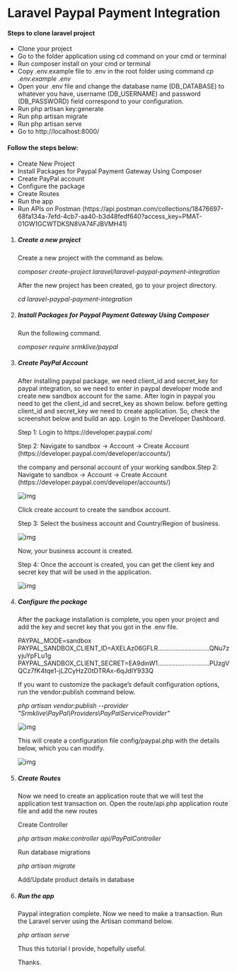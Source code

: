 <h1>Laravel Paypal Payment Integration</h1>

<h4>Steps to clone laravel project</h4>
<ul>
    <li>Clone your project</li>
    <li>Go to the folder application using cd command on your cmd or terminal</li>
    <li>Run composer install on your cmd or terminal</li>
    <li>Copy .env.example file to .env in the root folder using command <i> cp .env.example .env </i></li>
    <li>Open your .env file and change the database name (DB_DATABASE) to whatever you have, username (DB_USERNAME) and password (DB_PASSWORD) field correspond to your configuration.</li>
    <li>Run php artisan key:generate</li>
    <li>Run php artisan migrate</li>
    <li>Run php artisan serve</li>
    <li>Go to http://localhost:8000/</li>
</ul>

<h4>Follow the steps below:</h4>
<ul>
    <li> Create New Project </li>
    <li> Install Packages for Paypal Payment Gateway Using Composer </li>
    <li> Create PayPal account </li>
    <li> Configure the package </li>
    <li> Create Routes </li>
    <li> Run the app </li>
    <li> Run APIs on Postman (https://api.postman.com/collections/18476697-68fa134a-7efd-4cb7-aa40-b3d48fedf640?access_key=PMAT-01GW1GCWTDKSN8VA74FJBVMH41) </li>   
</ul>

<ol>
    <li><h5>Create a new project</h5></li>
        <p>Create a new project with the command as below.</p>
        <p><i>composer create-project laravel/laravel-paypal-payment-integration</i></p>
        <p>After the new project has been created, go to your project directory.</p>
        <p><i>cd laravel-paypal-payment-integration</i></p>
    <li><h5>Install Packages for Paypal Payment Gateway Using Composer</h5></li>
        <p>Run the following command.</p>
        <p><i>composer require srmklive/paypal</i></p>
    <li><h5>Create PayPal Account</h5></li>
        <p>After installing paypal package, we need client_id and secret_key for paypal integration, so we need to enter in paypal developer mode and create new sandbox account for the same. After login in paypal you need to get the client_id and secret_key as shown below. before getting client_id and secret_key we need to create application. So, check the screenshot below and build an app. Login to the Developer Dashboard.</p>
        <p>Step 1: Login to https://developer.paypal.com/</p>
        <p>Step 2: Navigate to sandbox -> Account -> Create Account (https://developer.paypal.com/developer/accounts/)</p>
        <p>the company and personal account of your working sandbox.Step 2: Navigate to sandbox -> Account -> Create Account (https://developer.paypal.com/developer/accounts/)</p>
        <img src="https://miro.medium.com/v2/resize:fit:720/format:webp/1*QPksWVvy8dU6DnF3UdNAFg.png" alt="img" >
        <p>Click create account to create the sandbox account.</p>
        <p>Step 3: Select the business account and Country/Region of business.</p>
        <img src="https://miro.medium.com/v2/resize:fit:720/format:webp/1*ZJ7s0kVqQb1yNU1HShq3-w.png" alt="img" >
        <p>Now, your business account is created.</p>
        <p>Step 4: Once the account is created, you can get the client key and secret key that will be used in the application.</p>
        <img src="https://miro.medium.com/v2/resize:fit:720/0*s0MdGxcaTC4mo2ys" alt="img">    
    <li><h5>Configure the package</h5></li>
        <p>After the package installation is complete, you open your project and add the key and secret key that you got in the .env file.</p>
        <p>
        PAYPAL_MODE=sandbox<br>
        PAYPAL_SANDBOX_CLIENT_ID=AXELAz06GFLR.............................QNu7zyjuYpFLu1g<br>
        PAYPAL_SANDBOX_CLIENT_SECRET=EA9dinW1.............................PUzgVQCz7fK4tqe1-jLZCyHzZ0tDTRAx-6qJdIY933Q
        </p>
        <p>If you want to customize the package’s default configuration options, run the vendor:publish command below.</p>
        <p><i>php artisan vendor:publish --provider "Srmklive\PayPal\Providers\PayPalServiceProvider"</i></p>
        <img src="https://miro.medium.com/v2/resize:fit:640/0*78fimJBrscB_gjQx" alt="img">
        <p>This will create a configuration file config/paypal.php with the details below, which you can modify.</p>
        <img src="https://miro.medium.com/v2/resize:fit:720/0*KZjimfTUs0el7ZWL" alt="img">
    <li><h5>Create Routes</h5></li>
        <p>Now we need to create an application route that we will test the application test transaction on. Open the route/api.php application route file and add the new routes</p>
        <p>Create Controller</p>
        <p><i>php artisan make:controller api/PayPalController</i></p>
        <p>Run database migrations</p>
        <p><i>php artisan migrate</i></p>
        <p>Add/Update product details in database</p>
    <li><h5>Run the app</h5></li>
        <p>Paypal integration complete. Now we need to make a transaction. Run the Laravel server using the Artisan command below.</p>
        <p><i>php artisan serve</i></p>
    <p>Thus this tutorial I provide, hopefully useful.</p>
    <p>Thanks.</p>  
</ol>
